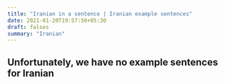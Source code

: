 ```yaml
---
title: "Iranian in a sentence | Iranian example sentences"
date: 2021-01-20T19:57:50+05:30
draft: falses
summary: "Iranian"
---
```

## Unfortunately, we have no example sentences for Iranian                 
